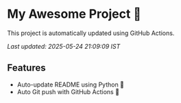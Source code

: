# My Awesome Project 🚀

This project is automatically updated using GitHub Actions.

_Last updated: 2025-05-24 21:09:09 IST_

## Features
- Auto-update README using Python 🐍
- Auto Git push with GitHub Actions 🤖
